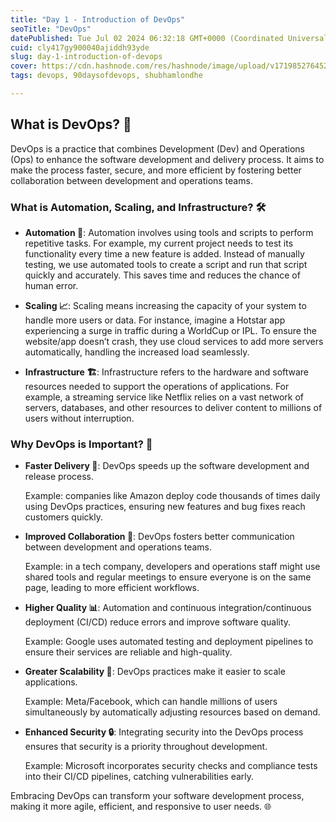 ```yaml
---
title: "Day 1 - Introduction of DevOps"
seoTitle: "DevOps"
datePublished: Tue Jul 02 2024 06:32:18 GMT+0000 (Coordinated Universal Time)
cuid: cly417gy900040ajiddh93yde
slug: day-1-introduction-of-devops
cover: https://cdn.hashnode.com/res/hashnode/image/upload/v1719852764528/f975cd30-0d0c-4a3b-b655-f42bbdae9bc6.png
tags: devops, 90daysofdevops, shubhamlondhe

---
```


## What is DevOps? 🚀

DevOps is a practice that combines Development (Dev) and Operations (Ops) to enhance the software development and delivery process. It aims to make the process faster, secure, and more efficient by fostering better collaboration between development and operations teams.

### What is Automation, Scaling, and Infrastructure? 🛠️

* **Automation 🤖**: Automation involves using tools and scripts to perform repetitive tasks. For example, my current project needs to test its functionality every time a new feature is added. Instead of manually testing, we use automated tools to create a script and run that script quickly and accurately. This saves time and reduces the chance of human error.
    
* **Scaling 📈**: Scaling means increasing the capacity of your system to handle more users or data. For instance, imagine a Hotstar app experiencing a surge in traffic during a WorldCup or IPL. To ensure the website/app doesn’t crash, they use cloud services to add more servers automatically, handling the increased load seamlessly.
    
* **Infrastructure 🏗️**: Infrastructure refers to the hardware and software resources needed to support the operations of applications. For example, a streaming service like Netflix relies on a vast network of servers, databases, and other resources to deliver content to millions of users without interruption.
    

### Why DevOps is Important? 🌟

* **Faster Delivery 🚄**: DevOps speeds up the software development and release process.
    
    Example: companies like Amazon deploy code thousands of times daily using DevOps practices, ensuring new features and bug fixes reach customers quickly.
    
* **Improved Collaboration 🤝**: DevOps fosters better communication between development and operations teams.
    
    Example: in a tech company, developers and operations staff might use shared tools and regular meetings to ensure everyone is on the same page, leading to more efficient workflows.
    
* **Higher Quality 📊**: Automation and continuous integration/continuous deployment (CI/CD) reduce errors and improve software quality.
    
    Example: Google uses automated testing and deployment pipelines to ensure their services are reliable and high-quality.
    
* **Greater Scalability 🚀**: DevOps practices make it easier to scale applications.
    
    Example: Meta/Facebook, which can handle millions of users simultaneously by automatically adjusting resources based on demand.
    
* **Enhanced Security 🔒**: Integrating security into the DevOps process ensures that security is a priority throughout development.
    
    Example: Microsoft incorporates security checks and compliance tests into their CI/CD pipelines, catching vulnerabilities early.
    

Embracing DevOps can transform your software development process, making it more agile, efficient, and responsive to user needs. 🌐